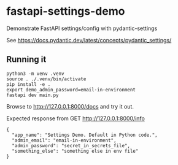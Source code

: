 # fastapi-settings-demo
Demonstrate FastAPI settings/config with pydantic-settings

See https://docs.pydantic.dev/latest/concepts/pydantic_settings/

## Running it

    python3 -m venv .venv
    source . ./.venv/bin/activate
    pip install -e .
    export demo_admin_password=email-in-environment
    fastapi dev main.py

Browse to http://127.0.0.1:8000/docs and try it out.

Expected response from GET http://127.0.0.1:8000/info

    {
      "app_name": "Settings Demo. Default in Python code.",
      "admin_email": "email-in-environment",
      "admin_password": "secret_in_secrets_file",
      "something_else": "something else in env file"
    }
